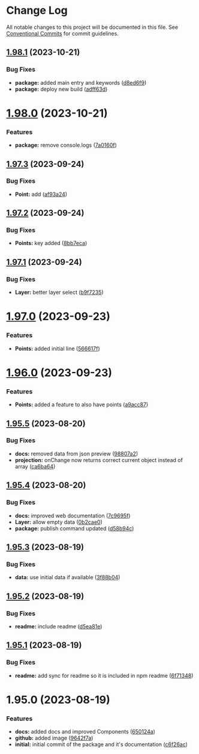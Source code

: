 # Change Log

All notable changes to this project will be documented in this file.
See [Conventional Commits](https://conventionalcommits.org) for commit guidelines.

## [1.98.1](https://github.com/wirewirewirewire/react-projection-mapping/compare/v1.98.0...v1.98.1) (2023-10-21)


### Bug Fixes

* **package:** added main entry and keywords ([d8ed6f9](https://github.com/wirewirewirewire/react-projection-mapping/commit/d8ed6f913afbce381494095c512a8e57f81e7f7b))
* **package:** deploy new build ([adff63d](https://github.com/wirewirewirewire/react-projection-mapping/commit/adff63d73194454d2a391cfca4cf30d489926941))





# [1.98.0](https://github.com/wirewirewirewire/react-projection-mapping/compare/v1.97.3...v1.98.0) (2023-10-21)


### Features

* **package:** remove console.logs ([7a0160f](https://github.com/wirewirewirewire/react-projection-mapping/commit/7a0160fc0083460bbc95152a3da4df2b9b8c944a))





## [1.97.3](https://github.com/wirewirewirewire/react-projection-mapping/compare/v1.97.2...v1.97.3) (2023-09-24)


### Bug Fixes

* **Point:** add ([af93a24](https://github.com/wirewirewirewire/react-projection-mapping/commit/af93a24861d2599b298d92f467ef62f355304645))





## [1.97.2](https://github.com/wirewirewirewire/react-projection-mapping/compare/v1.97.1...v1.97.2) (2023-09-24)


### Bug Fixes

* **Points:** key added ([8bb7eca](https://github.com/wirewirewirewire/react-projection-mapping/commit/8bb7ecac3d029ee20ec686820db6e311cfc10ae7))





## [1.97.1](https://github.com/wirewirewirewire/react-projection-mapping/compare/v1.97.0...v1.97.1) (2023-09-24)


### Bug Fixes

* **Layer:** better layer select ([b9f7235](https://github.com/wirewirewirewire/react-projection-mapping/commit/b9f72357a265201edc5a9f4dcf738c7c510926a3))





# [1.97.0](https://github.com/wirewirewirewire/react-projection-mapping/compare/v1.96.0...v1.97.0) (2023-09-23)


### Features

* **Points:** added initial line ([566617f](https://github.com/wirewirewirewire/react-projection-mapping/commit/566617f3dafb6e132bb8682f6f0979420e405e0e))





# [1.96.0](https://github.com/wirewirewirewire/react-projection-mapping/compare/v1.95.5...v1.96.0) (2023-09-23)


### Features

* **Points:** added a feature to also have points ([a9acc87](https://github.com/wirewirewirewire/react-projection-mapping/commit/a9acc8789083df1c49ab3c1270f23001cb90602e))





## [1.95.5](https://github.com/wirewirewirewire/react-projection-mapping/compare/v1.95.4...v1.95.5) (2023-08-20)


### Bug Fixes

* **docs:** removed data from json preview ([98807a2](https://github.com/wirewirewirewire/react-projection-mapping/commit/98807a2d72d1c4b6344500a09988075492be631c))
* **projection:** onChange now returns correct current object instead of array ([ca6ba64](https://github.com/wirewirewirewire/react-projection-mapping/commit/ca6ba64323c511b10112ea5e0463329f01947ae1))





## [1.95.4](https://github.com/wirewirewirewire/react-projection-mapping/compare/v1.95.3...v1.95.4) (2023-08-20)


### Bug Fixes

* **docs:** improved web documentation ([7c9695f](https://github.com/wirewirewirewire/react-projection-mapping/commit/7c9695fb00dcbe6eaf44cb57dcb90e7cff1a4776))
* **Layer:** allow empty data ([0b2cae0](https://github.com/wirewirewirewire/react-projection-mapping/commit/0b2cae0b420241e53d8a935c9683e78a291017a1))
* **package:** publish command updated ([d58b94c](https://github.com/wirewirewirewire/react-projection-mapping/commit/d58b94cfdc8a3de8fea54a5dd5d10625e696df7b))





## [1.95.3](https://github.com/wirewirewirewire/react-projection-mapping/compare/v1.95.2...v1.95.3) (2023-08-19)


### Bug Fixes

* **data:** use initial data if available ([3f88b04](https://github.com/wirewirewirewire/react-projection-mapping/commit/3f88b04318fa7382574cfdffca04bddc4f4d38a7))





## [1.95.2](https://github.com/wirewirewirewire/react-projection-mapping/compare/v1.95.1...v1.95.2) (2023-08-19)


### Bug Fixes

* **readme:** include readme ([d5ea81e](https://github.com/wirewirewirewire/react-projection-mapping/commit/d5ea81efe74aa1c172a1f1dfee91e8a78ba024a1))





## [1.95.1](https://github.com/wirewirewirewire/react-projection-mapping/compare/v1.95.0...v1.95.1) (2023-08-19)


### Bug Fixes

* **readme:** add sync for readme so it is included in npm readme ([6f71348](https://github.com/wirewirewirewire/react-projection-mapping/commit/6f71348ccdbaf904b0ea63ce909a3c8c342a74bb))





# 1.95.0 (2023-08-19)


### Features

* **docs:** added docs and improved Components ([650124a](https://github.com/wirewirewirewire/react-projection-mapping/commit/650124aa057c9e029d079baf5bfae4de7d47f10b))
* **github:** added image ([9642f7a](https://github.com/wirewirewirewire/react-projection-mapping/commit/9642f7ad2101d450b4be56180d62163909f99b61))
* **initial:** initial commit of the package and it's documentation ([c6f26ac](https://github.com/wirewirewirewire/react-projection-mapping/commit/c6f26ac369582c96ec0b3c8e0b59c6be9fc69252))
